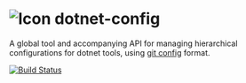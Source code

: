 ![Icon](https://raw.github.com/kzu/dotnet-config/master/docs/img/icon-32.png) dotnet-config
============

A global tool and accompanying API for managing hierarchical configurations for dotnet tools, 
using [git config](https://git-scm.com/docs/git-config) format.

[![Build Status](https://dev.azure.com/kzu/oss/_apis/build/status/dotnet-config?branchName=master)](https://dev.azure.com/kzu/oss/_build/latest?definitionId=33&branchName=master)

